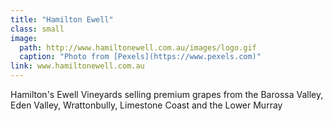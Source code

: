 ```yaml
---
title: "Hamilton Ewell"
class: small
image: 
  path: http://www.hamiltonewell.com.au/images/logo.gif
  caption: "Photo from [Pexels](https://www.pexels.com)"
link: www.hamiltonewell.com.au
---
```

Hamilton's Ewell Vineyards selling premium grapes from the Barossa Valley, Eden Valley, Wrattonbully, Limestone Coast and the Lower Murray
